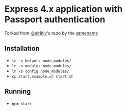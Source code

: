 Express 4.x application with Passport authentication
====================================================

Forked from [@eiriklv](https://github.com/eiriklv/)'s repo by the [samename](https://github.com/eiriklv/express-passport-app/)

## Installation
* `ln -s helpers node_modules/`
* `ln -s modules node_modules/`
* `ln -s config node_modules/`
* `cp start.example.sh start.sh`

## Running
* `npm start`